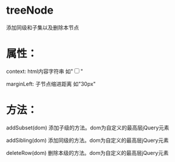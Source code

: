 # treeNode
添加同级和子集以及删除本节点

# 属性：
context: html内容字符串 如"<input type='checkbox' />"

marginLeft: 子节点缩进距离 如"30px"

# 方法：
addSubset(dom)  添加子级的方法。dom为自定义的最高层jQuery元素

addSibling(dom) 添加同级的方法。dom为自定义的最高层jQuery元素

deleteRow(dom)  删除本级的方法。dom为自定义的最高层jQuery元素
